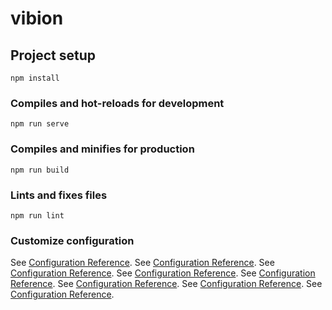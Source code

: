 # vibion

## Project setup

```
npm install
```

### Compiles and hot-reloads for development

```
npm run serve
```

### Compiles and minifies for production

```
npm run build
```

### Lints and fixes files

```
npm run lint
```

### Customize configuration

See [Configuration Reference](https://cli.vuejs.org/config/).
See [Configuration Reference](https://cli.vuejs.org/config/).
See [Configuration Reference](https://cli.vuejs.org/config/).
See [Configuration Reference](https://cli.vuejs.org/config/).
See [Configuration Reference](https://cli.vuejs.org/config/).
See [Configuration Reference](https://cli.vuejs.org/config/).
See [Configuration Reference](https://cli.vuejs.org/config/).
See [Configuration Reference](https://cli.vuejs.org/config/).
